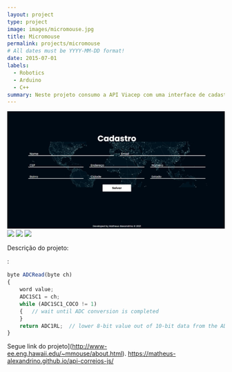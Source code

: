 ```yaml
---
layout: project
type: project
image: images/micromouse.jpg
title: Micromouse
permalink: projects/micromouse
# All dates must be YYYY-MM-DD format!
date: 2015-07-01
labels:
  - Robotics
  - Arduino
  - C++
summary: Neste projeto consumo a API Viacep com uma interface de cadastro fictício.
---
```


<div class="ui small rounded images">
  <img class="ui image" src="../images/API-cadastro.jpeg">
  <img class="ui image" src="../images/">
  <img class="ui image" src="../images/">
  <img class="ui image" src="../images/">
</div>

Descrição do projeto:

:

```js
byte ADCRead(byte ch)
{
    word value;
    ADC1SC1 = ch;
    while (ADC1SC1_COCO != 1)
    {   // wait until ADC conversion is completed   
    }
    return ADC1RL;  // lower 8-bit value out of 10-bit data from the ADC
}
```

Segue link do projeto](http://www-ee.eng.hawaii.edu/~mmouse/about.html).
https://matheus-alexandrino.github.io/api-correios-js/



